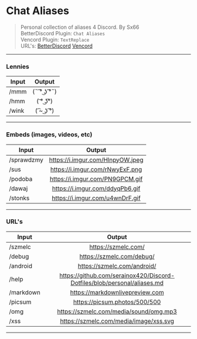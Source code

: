 # Chat Aliases
> Personal collection of aliases 4 Discord. By Sx66 \
> BetterDiscord Plugin: `Chat Aliases` \
> Vencord Plugin: `TextReplace` \
URL's:
[BetterDiscord](https://betterdiscord.app/plugin/ChatAliases)
[Vencord](https://github.com/Vendicated/Vencord/tree/main/src/plugins/textReplace)

---

### Lennies
| Input  | Output |
| ------------- |:-------------:|
| /mmm          | (˵ ͡° ͜ʖ ͡°˵)    |
| /hmm          | ( ͝° ͜ʖ͡°)    |
| /wink          | ( ͡~ ͜ʖ ͡°)    |

---

### Embeds (images, videos, etc)
| Input  | Output |
| ------------- |:-------------:|
| /sprawdzmy | https://i.imgur.com/HlnpyOW.jpeg    |
| /sus | https://i.imgur.com/rNwyExF.png |
| /podoba | https://i.imgur.com/PN9GPCM.gif |
| /dawaj | https://i.imgur.com/ddyqPb6.gif |
| /stonks | https://i.imgur.com/u4wnDrF.gif |

---

### URL's
| Input  | Output |
| ------------- |:-------------:|
| /szmelc      | https://szmelc.com/     |
| /debug      | https://szmelc.com/debug/     |
| /android      | https://szmelc.com/android/     |
| /help | https://github.com/serainox420/Discord-Dotfiles/blob/personal/aliases.md |
| /markdown | https://markdownlivepreview.com |
| /picsum | https://picsum.photos/500/500 |
| /omg | https://szmelc.com/media/sound/omg.mp3 |
| /xss | https://szmelc.com/media/image/xss.svg |

---

